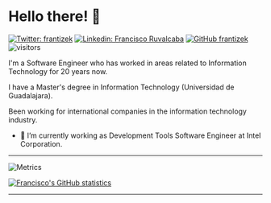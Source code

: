 # Hello there! 👋

[![Twitter: frantizek](https://img.shields.io/twitter/follow/frantizek?style=social)](https://twitter.com/frantizek)
[![Linkedin: Francisco Ruvalcaba](https://img.shields.io/badge/-frantizek-blue?style=flat-square&logo=Linkedin&logoColor=white&link=https://www.linkedin.com/in/fruvalc/)](https://www.linkedin.com/in/fruvalc/)
[![GitHub frantizek](https://img.shields.io/github/followers/frantizek?label=follow&style=social)](https://github.com/frantizek)
![visitors](https://visitor-badge.glitch.me/badge?page_id=frantizek.frantizek)

I'm a Software Engineer who has worked in areas related to Information Technology for 20 years now. 

I have a Master's degree in Information Technology (Universidad de Guadalajara). 

Been working for international companies in the information technology industry.


- 🔭 I’m currently working as Development Tools Software Engineer at Intel Corporation.


---

![Metrics](https://github.com/frantizek/frantizek/blob/master/github-metrics.svg)

[![Francisco's GitHub statistics](https://github-readme-stats.vercel.app/api?username=frantizek&count_private=true&show_icons=true)]()




---
